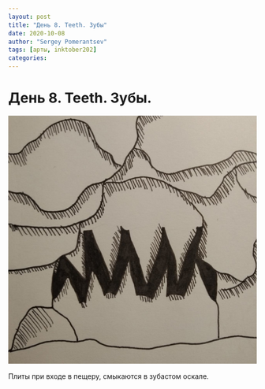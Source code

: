 ```yaml
---
layout: post
title: "День 8. Teeth. Зубы"
date: 2020-10-08
author: "Sergey Pomerantsev"
tags: [арты, inktober202]
categories:
---
```


# День 8. Teeth. Зубы.

![](assets/images/_inktober20-8.jpg)

Плиты при входе в пещеру, смыкаются в зубастом оскале.
